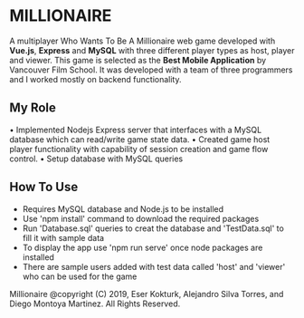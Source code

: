 # **MILLIONAIRE**

A multiplayer Who Wants To Be A Millionaire web game developed with **Vue.js**, **Express** and **MySQL** with three different player types as host, player and viewer. This game is selected as the **Best Mobile Application** by Vancouver Film School. It was developed with a team of three programmers and I worked mostly on backend functionality.

## **My Role**
•	Implemented Nodejs Express server that interfaces with a MySQL database which can read/write game state data. 
•	Created game host player functionality with capability of session creation and game flow control.
•	Setup database with MySQL queries

## **How To Use**
- Requires MySQL database and Node.js to be installed
- Use 'npm install' command to download the required packages
- Run 'Database.sql' queries to creat the database and 'TestData.sql' to fill it with sample data
- To display the app use 'npm run serve' once node packages are installed
- There are sample users added with test data called 'host' and 'viewer' who can be used for the game

Millionaire @copyright (C) 2019, Eser Kokturk, Alejandro Silva Torres, and Diego Montoya Martinez. All Rights Reserved.
